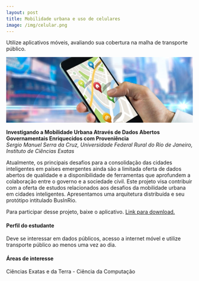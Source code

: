 ```yaml
---
layout: post
title: Mobilidade urbana e uso de celulares
image: /img/celular.png
---
```


Utilize aplicativos móveis, avaliando sua cobertura na malha de transporte público.

![](/img/urbana.jpg)

**Investigando a Mobilidade Urbana Através de Dados Abertos Governamentais Enriquecidos com Proveniência**  
*Sergio Manuel Serra da Cruz, Universidade Federal Rural do Rio de Janeiro, Instituto de Ciências Exatas*

Atualmente, os principais desafios para a consolidação das cidades inteligentes em países emergentes ainda são a limitada oferta de dados abertos de qualidade e a disponibilidade de ferramentas que aprofundem a colaboração entre o governo e a sociedade civil. Este projeto visa contribuir com a oferta de estudos relacionados aos desafios da mobilidade urbana em cidades inteligentes. Apresentamos uma arquitetura distribuída e seu protótipo intitulado BusInRio.

Para participar desse projeto, baixe o aplicativo. [Link para download.](https://drive.google.com/file/d/1SVGG4oKLN-4_5zDyc0-5pWfOpipYQR45/view?usp=sharing)

#### Perfil do estudante
 Deve se interessar em dados públicos, acesso a internet móvel  e utilize transporte público ao menos uma vez ao dia.

#### Áreas de interesse
Ciências Exatas e da Terra - Ciência da Computação
